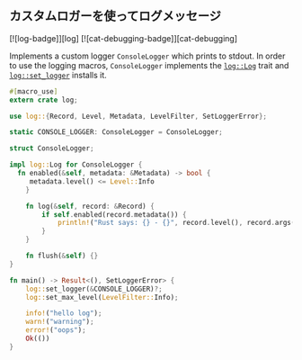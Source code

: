 ## カスタムロガーを使ってログメッセージ

[![log-badge]][log] [![cat-debugging-badge]][cat-debugging]

Implements a custom logger `ConsoleLogger` which prints to stdout.
In order to use the logging macros, `ConsoleLogger` implements
the [`log::Log`] trait and [`log::set_logger`] installs it.

```rust
#[macro_use]
extern crate log;

use log::{Record, Level, Metadata, LevelFilter, SetLoggerError};

static CONSOLE_LOGGER: ConsoleLogger = ConsoleLogger;

struct ConsoleLogger;

impl log::Log for ConsoleLogger {
  fn enabled(&self, metadata: &Metadata) -> bool {
     metadata.level() <= Level::Info
    }

    fn log(&self, record: &Record) {
        if self.enabled(record.metadata()) {
            println!("Rust says: {} - {}", record.level(), record.args());
        }
    }

    fn flush(&self) {}
}

fn main() -> Result<(), SetLoggerError> {
    log::set_logger(&CONSOLE_LOGGER)?;
    log::set_max_level(LevelFilter::Info);

    info!("hello log");
    warn!("warning");
    error!("oops");
    Ok(())
}
```

[`log::Log`]: https://docs.rs/log/*/log/trait.Log.html
[`log::set_logger`]: https://docs.rs/log/*/log/fn.set_logger.html
